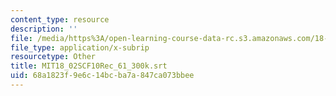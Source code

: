 ```yaml
---
content_type: resource
description: ''
file: /media/https%3A/open-learning-course-data-rc.s3.amazonaws.com/18-02sc-multivariable-calculus-fall-2010/68a1823f9e6c14bcba7a847ca073bbee_MIT18_02SCF10Rec_61_300k.srt
file_type: application/x-subrip
resourcetype: Other
title: MIT18_02SCF10Rec_61_300k.srt
uid: 68a1823f-9e6c-14bc-ba7a-847ca073bbee
---
```

